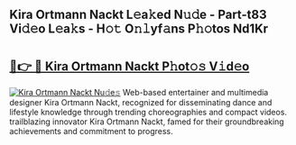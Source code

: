 ## Kira Ortmann Nackt L𝚎a𝚔ed N𝚞𝚍e - Part-t83 Vi𝚍𝚎o L𝚎a𝚔s - H𝚘𝚝 O𝚗𝚕yf𝚊ns P𝚑𝚘tos Nd1Kr

# <h2><a href="http://kf3ycp.oniu.top/?m=Kira+Ortmann+Nackt">🔗👉 🔴 Kira Ortmann Nackt P𝚑ot𝚘𝚜 V𝚒d𝚎o</a></h2>

[![Kira Ortmann Nackt Nu𝚍e𝚜](https://i.imgur.com/0qMVB7G.gif)](http://kf3ycp.oniu.top/?m=Kira+Ortmann+Nackt)
Web-based entertainer and multimedia designer Kira Ortmann Nackt, recognized for disseminating dance and lifestyle knowledge through trending choreographies and compact videos. trailblazing innovator Kira Ortmann Nackt, famed for their groundbreaking achievements and commitment to progress.  
